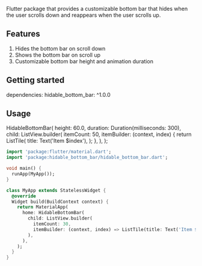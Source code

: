 <!--
This README describes the package. If you publish this package to pub.dev,
this README's contents appear on the landing page for your package.

For information about how to write a good package README, see the guide for
[writing package pages](https://dart.dev/guides/libraries/writing-package-pages).

For general information about developing packages, see the Dart guide for
[creating packages](https://dart.dev/guides/libraries/create-library-packages)
and the Flutter guide for
[developing packages and plugins](https://flutter.dev/developing-packages).
-->

Flutter package that provides a customizable bottom bar that hides when the user scrolls down and reappears when the user scrolls up.

## Features

1) Hides the bottom bar on scroll down
2) Shows the bottom bar on scroll up
3) Customizable bottom bar height and animation duration


## Getting started

dependencies:
  hidable_bottom_bar: ^1.0.0

## Usage

HidableBottomBar(
  height: 60.0,
  duration: Duration(milliseconds: 300),
  child: ListView.builder(
    itemCount: 50,
    itemBuilder: (context, index) {
      return ListTile(
        title: Text('Item $index'),
      );
    },
  ),
);


```dart
import 'package:flutter/material.dart';
import 'package:hidable_bottom_bar/hidable_bottom_bar.dart';

void main() {
  runApp(MyApp());
}

class MyApp extends StatelessWidget {
  @override
  Widget build(BuildContext context) {
    return MaterialApp(
      home: HidableBottomBar(
        child: ListView.builder(
          itemCount: 30,
          itemBuilder: (context, index) => ListTile(title: Text('Item $index')),
        ),
      ),
    );
  }
}

```